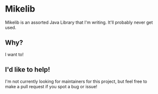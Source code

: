 # Mikelib

Mikelib is an assorted Java Library that I'm writing. It'll probably never get used.

## Why?

I want to!

## I'd like to help!

I'm not currently looking for maintainers for this project, but feel free to make a pull request if you spot a bug or 
issue!